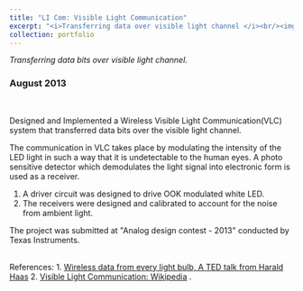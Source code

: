 ```yaml
---
title: "LI Com: Visible Light Communication"
excerpt: "<i>Transferring data over visible light channel </i><br/><img width ='375' src='/images/LICOM.jpg'><br/><br/>`Analog Circuit design` `MSP-430 MicroController` `Embedded C`"
collection: portfolio
---
```


<i>Transferring data bits over visible light channel.</i>
### August 2013

&nbsp;
&nbsp;

<p>Designed and Implemented a Wireless Visible Light Communication(VLC) system that transferred data bits over the visible light channel.</p>

<p>The communication in VLC takes place by modulating the intensity of the LED light in such a way that it is undetectable to the human eyes. A photo sensitive detector which demodulates the light signal into electronic form is used as a receiver.</p>

1. A driver circuit was designed to drive OOK modulated white LED.
2. The receivers were designed and calibrated to account for the noise from ambient light.

The project was submitted at "Analog design contest - 2013" conducted by Texas Instruments.

<br/>
References:  
1. <span style="color:blue"><a href='https://www.youtube.com/watch?v=NaoSp4NpkGg' target='_blank'>Wireless data from every light bulb, A TED talk from Harald Haas</a></span>
2. <span style="color:blue"><a href='https://en.wikipedia.org/wiki/Visible_light_communication' target='_blank'>Visible Light Communication: Wikipedia</a></span>
. 
